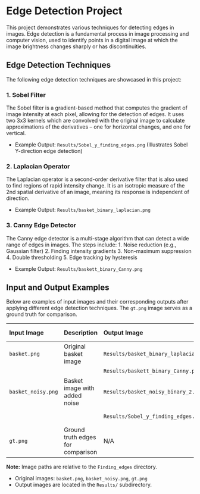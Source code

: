 # Edge Detection Project

This project demonstrates various techniques for detecting edges in images. Edge detection is a fundamental process in image processing and computer vision, used to identify points in a digital image at which the image brightness changes sharply or has discontinuities.

## Edge Detection Techniques

The following edge detection techniques are showcased in this project:

### 1. Sobel Filter
The Sobel filter is a gradient-based method that computes the gradient of image intensity at each pixel, allowing for the detection of edges. It uses two 3x3 kernels which are convolved with the original image to calculate approximations of the derivatives – one for horizontal changes, and one for vertical.
- Example Output: `Results/Sobel_y_finding_edges.png` (Illustrates Sobel Y-direction edge detection)

### 2. Laplacian Operator
The Laplacian operator is a second-order derivative filter that is also used to find regions of rapid intensity change. It is an isotropic measure of the 2nd spatial derivative of an image, meaning its response is independent of direction.
- Example Output: `Results/basket_binary_laplacian.png`

### 3. Canny Edge Detector
The Canny edge detector is a multi-stage algorithm that can detect a wide range of edges in images. The steps include:
    1. Noise reduction (e.g., Gaussian filter)
    2. Finding intensity gradients
    3. Non-maximum suppression
    4. Double thresholding
    5. Edge tracking by hysteresis
- Example Output: `Results/baskett_binary_Canny.png`

## Input and Output Examples

Below are examples of input images and their corresponding outputs after applying different edge detection techniques. The `gt.png` image serves as a ground truth for comparison.

| Input Image             | Description                                   | Output Image                                     | Method Used      |
| :---------------------- | :-------------------------------------------- | :----------------------------------------------- | :--------------- |
| `basket.png`            | Original basket image                         | `Results/basket_binary_laplacian.png`            | Laplacian        |
|                         |                                               | `Results/baskett_binary_Canny.png`               | Canny            |
| `basket_noisy.png`      | Basket image with added noise                 | `Results/basket_noisy_binary_2.png`              | (Assumed Method) |
|                         |                                               | `Results/Sobel_y_finding_edges.png`              | Sobel (Y-dir)    |
| `gt.png`                | Ground truth edges for comparison             | N/A                                              | Ground Truth     |

**Note:** Image paths are relative to the `Finding_edges` directory.
- Original images: `basket.png`, `basket_noisy.png`, `gt.png`
- Output images are located in the `Results/` subdirectory.
